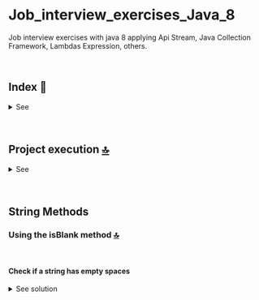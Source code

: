 # Job_interview_exercises_Java_8
Job interview exercises with java 8 applying Api Stream, Java Collection Framework, Lambdas Expression, others.

 <br>

<!------Start Index----->

## Index 📜

<details>
 <summary> See </summary>
 <br>
  
### String Methods
* [Using the isBlank method.](#make-a-simple-request-to-a-host-with-http-)
* [Create a server with http](#create-a-server-with-http-)
   
<br>

</details>

<!------Stop Index----->

<br>

<br>


## Project execution [🔝](#index-)

<details>
  <summary>See</summary>
<br>
  
<br>

</details>


<br>

<br>

## String Methods 

### Using the isBlank method [🔝](#index-)

<br>

#### Check if a string has empty spaces
<details>
  <summary>See solution</summary>
 <br>


* [isBlank method](https://docs.oracle.com/en/java/javase/11/docs/api/java.base/java/lang/String.html#isBlank())

#### Code
 ```java
public class TestClass {
    public static void main(String args[]) {
        
        /**
         * public boolean isBlank()

Returns true if the string is empty or contains only white space codepoints, otherwise false.

Returns:
    true if the string is empty or contains only white space codepoints, otherwise false
Since:
    11
See Also:
    Character.isWhitespace(int) 
         * 
         */
        
        
     String firstString = "First String to test";

      System.out.println("First String : "+firstString.isBlank());
      
           String secondString = " ";

      System.out.println("Second String : "+secondString.isBlank());
      
                String thirdString = "";

      System.out.println("Third String : "+thirdString.isBlank());

    }
}
 ```

#### Console
 ```java
First String : false
Second String : true
Third String : true

 ```

<br>

</details>



<br>


